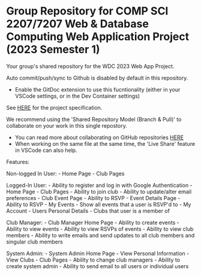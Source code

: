 # Group Repository for COMP SCI 2207/7207 Web & Database Computing Web Application Project (2023 Semester 1)

Your group's shared repository for the WDC 2023 Web App Project.

Auto commit/push/sync to Github is disabled by default in this repository.
- Enable the GitDoc extension to use this fucntionality (either in your VSCode settings, or in the Dev Container settings)

See [HERE](https://myuni.adelaide.edu.au/courses/85266/pages/2023-web-application-group-project-specification) for the project specification.

We recommend using the 'Shared Repository Model (Branch & Pull)' to collaborate on your work in this single repostory.
- You can read more about collaborating on GitHub repositories [HERE](https://docs.github.com/en/pull-requests/collaborating-with-pull-requests)
- When working on the same file at the same time, the 'Live Share' feature in VSCode can also help.


Features:

Non-logged In User:
	- Home Page
	- Club Pages

Logged-In User:
	- Ability to register and log in with Google Authentication
	- Home Page
	- Club Pages
		- Ability to join club
		- Ability to update/alter email preferences
	- Club Event Page
		- Ability to RSVP
	- Event Details Page
		- Ability to RSVP
	- My Events
		- Show all events that a user is RSVP'd to
	- My Account
		- Users Personal Details
		- Clubs that user is a member of

Club Manager:
	- Club Manager Home Page
		- Ability to create events
		- Ability to view events
		- Ability to view RSVPs of events
		- Ability to view club members
		- Ability to write emails and send updates to all club members and singular club members

System Admin:
	- System Admin Home Page
		- View Personal Information
		- View Clubs
	- Club Pages
		- Ability to change club managers
		- Ability to create system admin
		- Ability to send email to all users or individual users